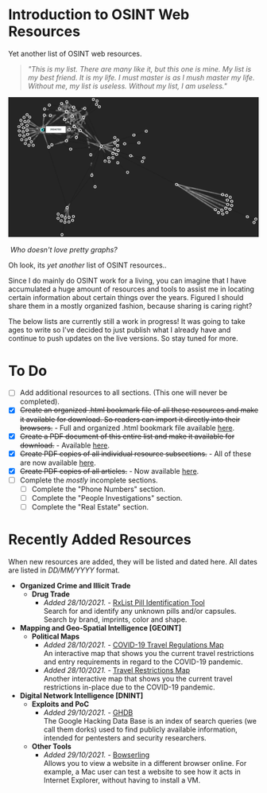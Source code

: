 # **Introduction to OSINT Web Resources**

Yet another list of OSINT web resources.

> _"This is my list. There are many like it, but this one is mine. My list is my best friend. It is my life. I must master is as I mush master my life. Without me, my list is useless. Without my list, I am useless."_

![](Images/List-of-OSINT-Web-Resources-Header-Image.PNG)

​											*Who doesn't love pretty graphs?*

Oh look, its *yet another* list of OSINT resources..

Since I do mainly do OSINT work for a living, you can imagine that I have accumulated a huge amount of resources and tools to assist me in locating certain information about certain things over the years. Figured I should share them in a mostly organized fashion, because sharing is caring right?

The below lists are currently still a work in progress! It was going to take ages to write so I've decided to just publish what I already have and continue to push updates on the live versions. So stay tuned for more.


# **To Do**

- [ ] Add additional resources to all sections. (This one will never be completed).
- [x] ~~Create an organized .html bookmark file of all these resources and make it available for download. So readers can import it directly into their browsers.~~ - Full and organized .html bookmark file available [here](https://github.com/OhShINT/ohshint.gitbook.io/blob/main/Lists_of_OSINT_Web_Resources/Bookmarks/OHSHINT_Complete_Bookmarks_Organized_20-10-2021.html).
- [x] ~~Create a PDF document of this entire list and make it available for download.~~ - Available [here](https://github.com/OhShINT/ohshint.gitbook.io/blob/main/Lists_of_OSINT_Web_Resources/PDFs/ohshint_Complete_List_of_OSINT_Web_Resources.pdf).
- [x] ~~Create PDF copies of all individual resource subsections.~~ - All of these are now available [here](https://github.com/OhShINT/ohshint.gitbook.io/tree/main/Lists_of_OSINT_Web_Resources/PDFs).
- [x] ~~Create PDF copies of all articles.~~ - Now available [here](https://github.com/OhShINT/ohshint.gitbook.io/tree/main/OSINT_Articles/PDFs).
- [ ] Complete the *mostly* incomplete sections.
  - [ ] Complete the "Phone Numbers" section.
  - [ ] Complete the "People Investigations" section.
  - [ ] Complete the "Real Estate" section.

# **Recently Added Resources**

When new resources are added, they will be listed and dated here. All dates are listed in *DD/MM/YYYY* format.

- **Organized Crime and Illicit Trade**
  - **Drug Trade**
    - _Added 28/10/2021._ - [RxList Pill Identification Tool](https://www.rxlist.com/pill-identification-tool/article.htm)  
Search for and identify any unknown pills and/or capsules. Search by brand, imprints, color and shape.
- **Mapping and Geo-Spatial Intelligence [GEOINT]**
  - **Political Maps**
    - _Added 28/10/2021._ - [COVID-19 Travel Regulations Map](https://www.iatatravelcentre.com/world.php)  
  An interactive map that shows you the current travel restrictions and entry requirements in regard to the COVID-19 pandemic.
    - _Added 28/10/2021._ - [Travel Restrictions Map](https://apply.joinsherpa.com/map)  
  Another interactive map that shows you the current travel restrictions in-place due to the COVID-19 pandemic.
- **Digital Network Intelligence [DNINT]**
  - **Exploits and PoC**
    - _Added 29/10/2021._ - [GHDB](https://www.exploit-db.com/google-hacking-database)  
The Google Hacking Data Base is an index of search queries (we call them dorks) used to find publicly available information, intended for pentesters and security researchers.
  - **Other Tools**
    - _Added 29/10/2021._ - [Bowserling](https://www.browserling.com/)  
Allows you to view a website in a different browser online. For example, a Mac user can test a website to see how it acts in Internet Explorer, without having to install a VM.
